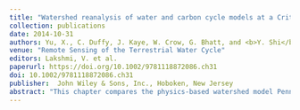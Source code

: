 ```yaml
---
title: "Watershed reanalysis of water and carbon cycle models at a Critical Zone Observatory"
collection: publications
date: 2014-10-31
authors: Yu, X., C. Duffy, J. Kaye, W. Crow, G. Bhatt, and <b>Y. Shi</b>
venue: "Remote Sensing of the Terrestrial Water Cycle"
editors: Lakshmi, V. et al.
paperurl: https://doi.org/10.1002/9781118872086.ch31
doi: 10.1002/9781118872086.ch31
publisher:  John Wiley & Sons, Inc., Hoboken, New Jersey
abstract: "This chapter compares the physics‐based watershed model Penn State Integrated Hydrologic Model (PIHM) and an ecophysiological model BioGeochemical Cycles (Biome-BGC) to gain insight into the strengths and weakness of each in the context of a new watershed sensor and reanalysis data set. To bring in correspondence with the intensive regional observation, the chapter focuses on model evaluation and assessment of coupling with primary objectives to (a) demonstrate how hydrological and biogeochemical models could resolve the multiple sources of high‐resolution regional observation, (b) determine how coupled models could help with the interpretation of interaction between water and carbon cycles, and (c) how these, in turn, influence the evolution and design of process‐based coupling in the future generations of integrated environmental models."
---
```

